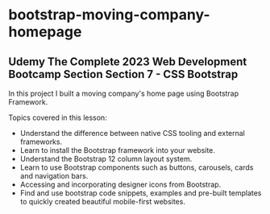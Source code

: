 # bootstrap-moving-company-homepage
## Udemy The Complete 2023 Web Development Bootcamp Section Section 7 - CSS Bootstrap


In this project I built a moving company's home page using Bootstrap Framework. 

Topics covered in this lesson:

- Understand the difference between native CSS tooling and external frameworks.
- Learn to install the Bootstrap framework into your website.
- Understand the Bootstrap 12 column layout system.
- Learn to use Bootstrap components such as buttons, carousels, cards and navigation bars.
- Accessing and incorporating designer icons from Bootstrap.
- Find and use bootstrap code snippets, examples and pre-built templates to quickly created beautiful mobile-first websites.
